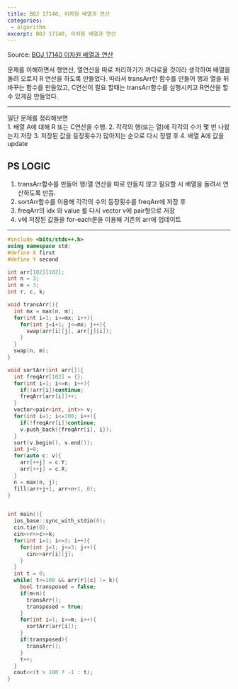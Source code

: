 ```yaml
---
title: BOJ 17140, 이차원 배열과 연산
categories:
 - algorithm
excerpt: BOJ 17140, 이차원 배열과 연산
---
```

Source: [BOJ 17140 이차원 배열과 연산](https://www.acmicpc.net/problem/17140)

문제를 이해하면서 행연산, 열연산을 따로 처리하기가 까다로울 것이라 생각하여 배열을 돌려 오로지 R 연산을 하도록 만들었다.
따라서 transArr란 함수를 만들어 행과 열을 뒤바꾸는 함수를 만들었고, C연산이 필요 할때는 transArr함수를 실행시키고 R연산을
할 수 있게끔 만들었다. 

<hr/>
일단 문제를 정리해보면 <br/>
1. 배열 A에 대해 R 또는 C연산을 수행.
2. 각각의 행(또는 열)에 각각의 수가 몇 번 나왔는지 저장
3. 저장된 값을 등장횟수가 많아지는 순으로 다시 정렬 후
4. 배열 A에 값을 update

## PS LOGIC
1. transArr함수를 만들어 행/열 연산을 따로 만들지 않고 필요할 시 배열을 돌려서 연산하도록 만듬.
2. sortArr함수를 이용해 각각의 수의 등장횟수를 freqArr에 저장 후 
3. freqArr의 idx 와 value 를 다시 vector v에 pair형으로 저장
4. v에 저장된 값들을 for-each문을 이용해 기존의 arr에 업데이트
<hr/>

```c++
#include <bits/stdc++.h>
using namespace std;
#define X first
#define Y second

int arr[102][102];
int n = 3;
int m = 3;
int r, c, k;

void transArr(){
  int mx = max(n, m);
  for(int i=1; i<=mx; i++){
    for(int j=i+1; j<=mx; j++){
      swap(arr[i][j], arr[j][i]);
    }
  }
  swap(n, m);
}

void sortArr(int arr[]){
  int freqArr[102] = {};
  for(int i=1; i<=n; i++){
    if(!arr[i])continue;
    freqArr[arr[i]]++;
  }
  vector<pair<int, int>> v;
  for(int i=1; i<=100; i++){
    if(!freqArr[i])continue;
    v.push_back({freqArr[i], i});
  }
  sort(v.begin(), v.end());
  int j=0;
  for(auto c: v){
    arr[++j] = c.Y;
    arr[++j] = c.X;
  }
  n = max(n, j);
  fill(arr+j+1, arr+n+1, 0);
}


int main(){
  ios_base::sync_with_stdio(0);
  cin.tie(0);
  cin>>r>>c>>k;
  for(int i=1; i<=3; i++){
    for(int j=1; j<=3; j++){
      cin>>arr[i][j];
    }
  }
  int t = 0; 
  while( t<=100 && arr[r][c] != k){
    bool transposed = false;
    if(m<n){
      transArr();
      transposed = true;
    }
    for(int i=1; i<=m; i++){
      sortArr(arr[i]);
    }
    if(transposed){
      transArr();
    }
    t++;
  }
  cout<<(t > 100 ? -1 : t);
}
```